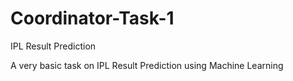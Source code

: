 # Coordinator-Task-1
IPL Result Prediction

A very basic task on IPL Result Prediction using Machine Learning
